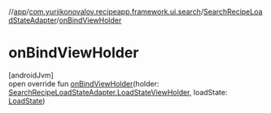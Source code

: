 //[app](../../../index.md)/[com.yuriikonovalov.recipeapp.framework.ui.search](../index.md)/[SearchRecipeLoadStateAdapter](index.md)/[onBindViewHolder](on-bind-view-holder.md)

# onBindViewHolder

[androidJvm]\
open override fun [onBindViewHolder](on-bind-view-holder.md)(holder: [SearchRecipeLoadStateAdapter.LoadStateViewHolder](-load-state-view-holder/index.md), loadState: [LoadState](https://developer.android.com/reference/kotlin/androidx/paging/LoadState.html))
